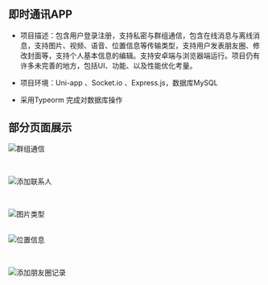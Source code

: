 

## 即时通讯APP

- 项目描述：包含用户登录注册，支持私密与群组通信，包含在线消息与离线消息，支持图片、视频、语音、位置信息等传输类型，支持用户发表朋友圈、修改封面等，支持个人基本信息的编辑。支持安卓端与浏览器端运行。项目仍有许多未完善的地方，包括UI、功能、以及性能优化考量。
  
- 项目环境：Uni-app 、Socket.io 、Express.js，数据库MySQL
  
- 采用Typeorm 完成对数据库操作



## 部分页面展示

![群组通信](https://kamikore.top/blog/uploads/2023/02/%E7%BE%A4%E7%BB%84%E9%80%9A%E4%BF%A1.gif)



<br>

![添加联系人](https://kamikore.top/blog/uploads/2023/02/%E6%B7%BB%E5%8A%A0%E8%81%94%E7%B3%BB%E4%BA%BA.gif)



<br>

![图片类型](https://kamikore.top/blog/uploads/2023/02/%E5%9B%BE%E7%89%87%E7%B1%BB%E5%9E%8B.gif)

<br>![位置信息](https://kamikore.top/blog/uploads/2023/02/%E4%BD%8D%E7%BD%AE%E4%BF%A1%E6%81%AF.gif)



<br>


![添加朋友圈记录](https://kamikore.top/blog/uploads/2023/02/%E6%B7%BB%E5%8A%A0%E6%9C%8B%E5%8F%8B%E5%9C%88%E8%AE%B0%E5%BD%95.gif)
